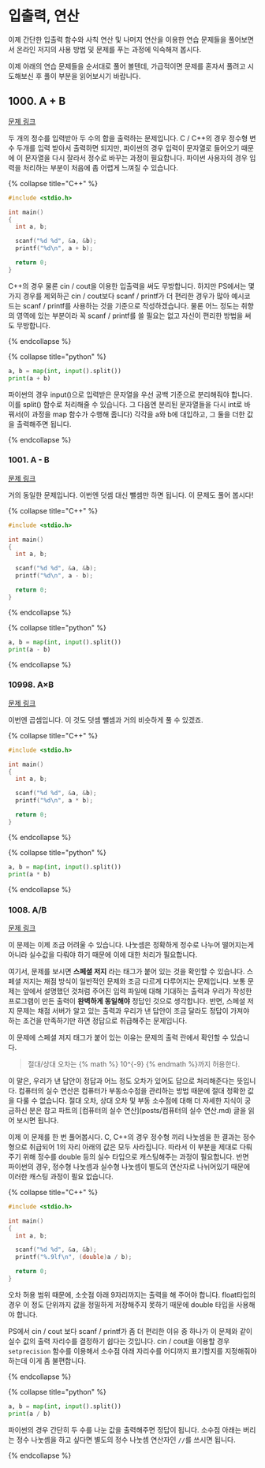# 입출력, 연산

이제 간단한 입출력 함수와 사칙 연산 및 나머지 연산을 이용한 연습 문제들을 풀어보면서 온라인 저지의 사용 방법 및 문제를 푸는 과정에 익숙해져 봅시다.

이제 아래의 연습 문제들을 순서대로 풀어 볼텐데, 가급적이면 문제를 혼자서 풀려고 시도해보신 후 풀이 부분을 읽어보시기 바랍니다.

## 1000. A + B

[문제 링크](https://www.acmicpc.net/problem/1000)

두 개의 정수를 입력받아 두 수의 합을 출력하는 문제입니다. C / C++의 경우 정수형 변수 두개를 입력 받아서 출력하면 되지만, 파이썬의 경우 입력이 문자열로 들어오기 때문에 이 문자열을 다시 잘라서 정수로 바꾸는 과정이 필요합니다. 파이썬 사용자의 경우 입력을 처리하는 부분이 처음에 좀 어렵게 느껴질 수 있습니다.

{% collapse  title="C++" %}

```C++
#include <stdio.h>

int main()
{
  int a, b;

  scanf("%d %d", &a, &b);
  printf("%d\n", a + b);

  return 0;
}
```

C++의 경우 물론 cin / cout을 이용한 입출력을 써도 무방합니다. 하지만 PS에서는 몇 가지 경우를 제외하곤 cin / cout보다 scanf / printf가 더 편리한 경우가 많아 예시코드는 scanf / printf를 사용하는 것을 기준으로 작성하겠습니다. 물론 어느 정도는 취향의 영역에 있는 부분이라 꼭 scanf / printf를 쓸 필요는 없고 자신이 편리한 방법을 써도 무방합니다.

{% endcollapse %}

{% collapse  title="python" %}

```python
a, b = map(int, input().split())
print(a + b)
```

파이썬의 경우 input()으로 입력받은 문자열을 우선 공백 기준으로 분리해줘야 합니다. 이를 split() 함수로 처리해줄 수 있습니다. 그 다음엔 분리된 문자열들을 다시 int로 바꿔서(이 과정을 map 함수가 수행해 줍니다) 각각을 a와 b에 대입하고, 그 둘을 더한 값을 출력해주면 됩니다.

{% endcollapse %}

### 1001. A - B

[문제 링크](https://www.acmicpc.net/problem/1001)

거의 동일한 문제입니다. 이번엔 덧셈 대신 뺄셈만 하면 됩니다. 이 문제도 풀어 봅시다!

{% collapse  title="C++" %}

```C++
#include <stdio.h>

int main()
{
  int a, b;

  scanf("%d %d", &a, &b);
  printf("%d\n", a - b);

  return 0;
}
```

{% endcollapse %}

{% collapse title="python" %}

```python
a, b = map(int, input().split())
print(a - b)
```

{% endcollapse %}

### 10998. A×B

[문제 링크](https://www.acmicpc.net/problem/10998)

이번엔 곱셈입니다. 이 것도 덧셈 뺄셈과 거의 비슷하게 풀 수 있겠죠.

{% collapse  title="C++" %}

```C++
#include <stdio.h>

int main()
{
  int a, b;

  scanf("%d %d", &a, &b);
  printf("%d\n", a * b);

  return 0;
}
```

{% endcollapse %}

{% collapse title="python" %}

```python
a, b = map(int, input().split())
print(a * b)
```

{% endcollapse %}

### 1008. A/B

[문제 링크](https://www.acmicpc.net/problem/1008)

이 문제는 이제 조금 어려울 수 있습니다. 나눗셈은 정확하게 정수로 나누어 떨어지는게 아니라 실수값을 다뤄야 하기 때문에 이에 대한 처리가 필요합니다.

여기서, 문제를 보시면 **스페셜 저지** 라는 태그가 붙어 있는 것을 확인할 수 있습니다. 스페셜 저지는 채점 방식이 일반적인 문제와 조금 다르게 다루어지는 문제입니다. 보통 문제는 앞에서 설명했던 것처럼 주어진 입력 파일에 대해 기대하는 출력과 우리가 작성한 프로그램이 만든 출력이 **완벽하게 동일해야** 정답인 것으로 생각합니다. 반면, 스페셜 저지 문제는 채점 서버가 알고 있는 출력과 우리가 낸 답안이 조금 달라도 정답이 가져야 하는 조건을 만족하기만 하면 정답으로 취급해주는 문제입니다.

이 문제에 스페셜 저지 태그가 붙어 있는 이유는 문제의 출력 란에서 확인할 수 있습니다.

> 절대/상대 오차는 {% math %} 10^{-9} {% endmath %}까지 허용한다.

이 말은, 우리가 낸 답안이 정답과 어느 정도 오차가 있어도 답으로 처리해준다는 뜻입니다. 컴퓨터의 실수 연산은 컴퓨터가 부동소수점을 관리하는 방법 때문에 절대 정확한 값을 다룰 수 없습니다. 절대 오차, 상대 오차 및 부동 소수점에 대해 더 자세한 지식이 궁금하신 분은 참고 파트의 [컴퓨터의 실수 연산](posts/컴퓨터의 실수 연산.md) 글을 읽어 보시면 됩니다.

이제 이 문제를 한 번 풀어봅시다. C, C++의 경우 정수형 끼리 나눗셈을 한 결과는 정수형으로 취급되어 1의 자리 아래의 값은 모두 사라집니다. 따라서 이 부분을 제대로 다뤄주기 위해 정수를 double 등의 실수 타입으로 캐스팅해주는 과정이 필요합니다. 반면 파이썬의 경우, 정수형 나눗셈과 실수형 나눗셈이 별도의 연산자로 나뉘어있기 때문에 이러한 캐스팅 과정이 필요 없습니다.

{% collapse  title="C++" %}

```C++
#include <stdio.h>

int main()
{
  int a, b;

  scanf("%d %d", &a, &b);
  printf("%.9lf\n", (double)a / b);

  return 0;
}
```

오차 허용 범위 때문에, 소숫점 아래 9자리까지는 출력을 해 주어야 합니다. float타입의 경우 이 정도 단위까지 값을 정밀하게 저장해주지 못하기 때문에 double 타입을 사용해야 합니다.

PS에서 cin / cout 보다 scanf / printf가 좀 더 편리한 이유 중 하나가 이 문제와 같이 실수 값의 출력 자리수를 결정하기 쉽다는 것입니다. cin / cout을 이용할 경우 `setprecision` 함수를 이용해서 소수점 아래 자리수를 어디까지 표기할지를 지정해줘야하는데 이게 좀 불편합니다.

{% endcollapse %}

{% collapse title="python" %}

```python
a, b = map(int, input().split())
print(a / b)
```

파이썬의 경우 간단히 두 수를 나눈 값을 출력해주면 정답이 됩니다. 소수점 아래는 버리는 정수 나눗셈을 하고 싶다면 별도의 정수 나눗셈 연산자인 `//`를 쓰시면 됩니다.

{% endcollapse %}
